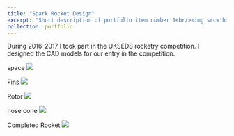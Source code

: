 ```yaml
---
title: "Spark Rocket Design"
excerpt: "Short description of portfolio item number 1<br/><img src='https://live.staticflickr.com/4333/36959410282_8c16fee605_h.jpg'>"
collection: portfolio
---
```


During 2016-2017 I took part in the UKSEDS rocketry competition. I designed the CAD models for our entry in the competition. 

space
<img src='https://live.staticflickr.com/4387/36273914273_8db7637d29_h.jpg'>

Fins
<img src='https://live.staticflickr.com/4416/36315405174_836482cb18_h.jpg'>

Rotor
<img src='https://live.staticflickr.com/4414/36315405954_6f92234ae2_h.jpg'>

nose cone
<img src='https://live.staticflickr.com/4437/36980238172_61a93ebca8_h.jpg'>

Completed Rocket
<img src='https://live.staticflickr.com/4333/36959410282_8c16fee605_h.jpg'>


